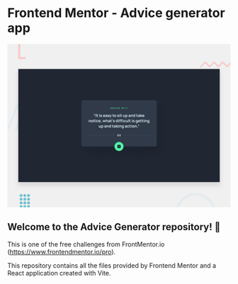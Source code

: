 # Frontend Mentor - Advice generator app

![Design preview for the Advice generator app coding challenge](./design/desktop-preview.jpg)

## Welcome to the Advice Generator repository! 👋
This is one of the free challenges from FrontMentor.io (https://www.frontendmentor.io/pro).

This repository contains all the files provided by Frontend Mentor and a React application created with Vite.
